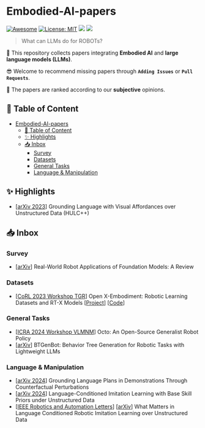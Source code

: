 # Embodied-AI-papers
[![Awesome](https://awesome.re/badge.svg)](https://github.com/UpcomAI/Embodied-AI-papers/) 
[![License: MIT](https://img.shields.io/badge/License-MIT-green.svg)](https://github.com/UpcomAI/Embodied-AI-papers/blob/main/LICENSE)
![](https://img.shields.io/github/last-commit/UpcomAI/Embodied-AI-papers?color=green) 
![](https://img.shields.io/badge/PRs-Welcome-red) 

> What can LLMs do for ROBOTs? 

🙌 This repository collects papers integrating **Embodied AI** and **large language models (LLMs)**.

😎 Welcome to recommend missing papers through **`Adding Issues`** or **`Pull Requests`**. 

🥽 The papers are ranked according to our **subjective** opinions.

## 📜 Table of Content

- [Embodied-AI-papers](#embodied-ai-papers)
  - [📜 Table of Content](#-table-of-content)
  - [✨︎ Highlights](#︎-highlights)
  - [📥 Inbox](#-inbox)
    - [Survey](#survey)
    - [Datasets](#datasets)
    - [General Tasks](#general-tasks)
    - [Language \& Manipulation](#language--manipulation)

## ✨︎ Highlights

- \[[arXiv 2023](https://arxiv.org/abs/2210.01911)\] Grounding Language with Visual Affordances over Unstructured Data (HULC++)

## 📥 Inbox

### Survey

- \[[arXiv](https://arxiv.org/pdf/2402.05741)\] Real-World Robot Applications of Foundation Models: A Review

### Datasets

- \[[CoRL 2023 Workshop TGR](https://openreview.net/forum?id=zraBtFgxT0&noteId=kNJ60a3jR5)\] Open X-Embodiment: Robotic Learning Datasets and RT-X Models \[[Project](https://robotics-transformer-x.github.io)\] \[[Code](https://github.com/google-deepmind/open_x_embodiment)\]

### General Tasks

- \[[ICRA 2024 Workshop VLMNM](https://openreview.net/forum?id=jGrtIvJBpS)\] Octo: An Open-Source Generalist Robot Policy
- \[[arXiv](https://arxiv.org/pdf/2403.12761)\] BTGenBot: Behavior Tree Generation for Robotic Tasks with Lightweight LLMs

### Language \& Manipulation

- \[[arXiv 2024](https://arxiv.org/abs/2403.17124)\] Grounding Language Plans in Demonstrations Through Counterfactual Perturbations
- \[[arXiv 2024](https://arxiv.org/abs/2305.19075)\] Language-Conditioned Imitation Learning with Base Skill Priors under Unstructured Data
- \[[IEEE Robotics and Automation Letters](https://ieeexplore.ieee.org/abstract/document/9849097)\] \[[arXiv](https://arxiv.org/pdf/2204.06252)\] What Matters in Language Conditioned Robotic  Imitation Learning over Unstructured Data
